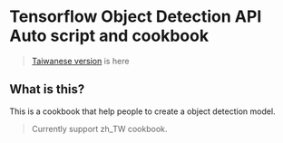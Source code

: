 # Tensorflow Object Detection API Auto script and cookbook

> [Taiwanese version](./README-zh_tw.md) is here

## What is this?

This is a cookbook that help people to create a object detection model.

> Currently support zh_TW cookbook.